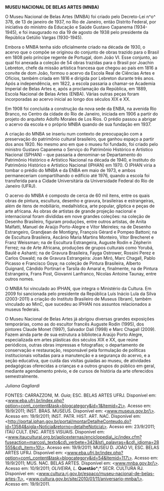 **MUSEU NACIONAL DE BELAS ARTES (MNBA)**

O Museu Nacional de Belas Artes (MNBA) foi criado pelo Decreto-Lei n^o^
378, de 13 de janeiro de 1937, no Rio de Janeiro, então Distrito
Federal, por iniciativa do ministro da Educação e Saúde Gustavo Capanema
(1934-1945), e foi inaugurado no dia 19 de agosto de 1938 pelo
presidente da República Getúlio Vargas (1930-1945).

Embora o MNBA tenha sido oficialmente criado na década de 1930, o acervo
que o compõe se originou do conjunto de obras trazido para o Brasil em
1808 pelo príncipe regente de Portugal, dom João VI. Esse conjunto, ao
qual foi anexada a coleção de 54 obras trazidas para o Brasil por
Joachin Lebreton, chefe da missão artística francesa que chegou ao país
em 1816 a convite de dom João, formou o acervo da Escola Real de
Ciências Artes e Ofícios, também criada em 1816 e dirigida por Lebreton
durante três anos. Após a independência, em 1822, a escola passaria a
chamar-se Academia Imperial de Belas Artes e, após a proclamação da
República, em 1889, Escola Nacional de Belas Artes (ENBA). Várias outras
peças foram incorporadas ao acervo inicial ao longo dos séculos XIX e
XX.

Em 1908 foi concluída a construção da nova sede da ENBA, na avenida Rio
Branco, no Centro da cidade do Rio de Janeiro, iniciada em 1906 a partir
do projeto do arquiteto Adolfo Morales de Los Rios. O prédio passou a
abrigar o acervo da escola e o próprio MNBA quando de sua fundação em
1937.

A criação do MNBA se inseriu num contexto de preocupação com a
preservação do patrimônio cultural brasileiro, que ganhou espaço a
partir dos anos 1920. No mesmo ano em que o museu foi fundado, foi
criado pelo ministro Gustavo Capanema o Serviço do Patrimônio Histórico
e Artístico Nacional (SPHAN) – que passaria a denominar-se Departamento
do Patrimônio Histórico e Artístico Nacional na década de 1940, e
Instituto do Patrimônio Histórico e Artístico Nacional (IPHAN) em 1970.
O IPHAN viria a tombar o prédio do MNBA e da ENBA em maio de 1973, e
ambos permaneceriam compartilhando o edifício até 1976, quando a escola
foi transferida para a Cidade Universitária da Universidade Federal do
Rio de Janeiro (UFRJ).

O acervo do MNBA é composto de cerca de 60 mil itens, entre os quais
obras de pintura, escultura, desenho e gravura, brasileiras e
estrangeiras, além de itens de mobiliário, medalhística, arte popular,
glíptica e peças de arte africana. As obras de artistas de grande
projeção nacional e internacional foram divididas em nove grandes
coleções: na coleção de Desenho Brasileiro, figuram produções, entre
outros artistas, de Anita Malfatti, Manuel de Araújo Porto-Alegre e
Vítor Meireles; na de Desenho Estrangeiro, Grandjean de Montigny,
François Gérard e Pompeo Battoni; na de Escultura Brasileira, Ascânio
Maria Martins Monteiro, Vitor Brecheret e Franz Weissman; na de
Escultura Estrangeira, Auguste Rodin e Zépherin Ferrez; na de Arte
Africana, produções de grupos culturais como Yorubá, Baulê e Ashanti; na
de Gravura Brasileira, Fayga Ostrower, Rossini Perez e Carlos Oswald; na
de Gravura Estrangeira: Joan Miró, Marc Chagall, Pablo Picasso e
Francisco Goya; na coleção de Pintura Brasileira, Alberto Guignard,
Cândido Portinari e Tarsila do Amaral e, finalmente, na de Pintura
Estrangeira, Frans Post, Giovanni Lanfranco, Nicolas Antoine Taunay,
entre outros nomes.

O MNBA foi vinculado ao IPHAN, que integra o Ministério da Cultura. Em
2009 foi sancionada pelo presidente da República Luís Inácio Lula da
Silva (2003-2011) a criação do Instituto Brasileiro de Museus (Ibram),
também vinculado ao MinC, que sucedeu ao IPHAN nos assuntos relacionados
a museus federais.

O Museu Nacional de Belas Artes já abrigou diversas grandes exposições
temporárias, como as do escultor francês Auguste Rodin (1995), dos
pintores Claude Monet (1997), Salvador Dalí (1998) e Marc Chagall
(2009). Fazem ainda parte de sua estrutura a biblioteca Araújo Porto
Alegre, especializada em artes plásticas dos séculos XIX e XX, que reúne
periódicos, outras obras impressas e fotografias; o departamento de
conservação e restauração, responsável pela formulação de políticas
institucionais voltadas para a manutenção e a segurança do acervo, e a
seção educativa, que cuida das visitas guiadas ao museu, de atividades
pedagógicas oferecidas a crianças e a outros grupos do público em geral,
mediante agendamento prévio, e de cursos de história da arte oferecidos
semestralmente.

*Juliana Gagliardi*

FONTES: CARRAZZONI, M. *Guia*; ESC. BELAS ARTES UFRJ. Disponível em:
\<www.eba.ufrj.br/index.php?option=com\_content&task=blogcategory&id=1&Itemid=2\>.
Acesso em: 19/9/2011; INST. BRAS. MUSEUS. Disponível em:
\<www.museus.gov.br/\>. Acesso em: 19/9/2011; INST. PATR. HIST. ART.
NAC. Disponível em:
\<http://portal.iphan.gov.br/portal/montarDetalheConteudo.do?id=13584&sigla=Noticia&retorno=detalheNoticia\>.
Acesso em: 23/9/2011; ITAÚ CULT. ENC. ARTES VISUAIS. Disponível em:
\<www.itaucultural.org.br/aplicexternas/enciclopedia\_ic/index.cfm?fuseaction=marcos\_texto&cd\_verbete=342&lst\_palavras=&cd\_idioma=28555&cd\_item=10\>.
Acesso em: 19/9/2011; MUSEU D. JOÃO VI, ESC. BELAS ARTES UFRJ.
Disponível em:
\<www.eba.ufrj.br/index.php?option=com\_content&task=blogcategory&id=54&Itemid=117\>.
Acesso em: 19/9/2011; MUS. NAC. BELAS ARTES. Disponível em:
\<www.mnba.gov.br/\>. Acesso em: 10/9/2011; *OLIVEIRA, L.*
**Questão***;* SECR. CULTURA RJ. Disponível em:
\<www.cultura.rj.gov.br/espaco/museu-nacional-de-belas-artes-1\>,
\<www.cultura.gov.br/site/2010/01/11/aniversario-mnba/\>. Acesso em:
19/9/2011.
